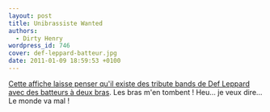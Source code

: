 ```yaml
---
layout: post
title: Unibrassiste Wanted
authors:
  - Dirty Henry
wordpress_id: 746
cover: def-leppard-batteur.jpg
date: 2011-01-09 18:59:53 +0100
---
```


[Cette affiche laisse penser qu'il existe des tribute bands de Def Leppard avec des batteurs à deux bras](https://stereogum.com/612881/def-leppard-tribute-band-seeks-one-armed-drummer/news/).
Les bras m'en tombent ! Heu… je veux dire… Le monde va mal !
